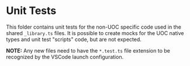 # Unit Tests
This folder contains unit tests for the non-UOC specific code used in the shared `_library.ts` files. It is possible to create mocks for the UOC native types and unit test "scripts" code, but are not expected.

**NOTE:** Any new files need to have the `*.test.ts` file extension to be recognized by the VSCode launch configuration.